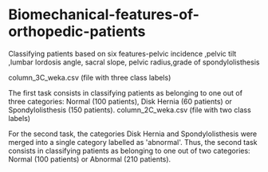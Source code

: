 # Biomechanical-features-of-orthopedic-patients
Classifying patients based on six features-pelvic incidence ,pelvic tilt ,lumbar lordosis angle, sacral slope, pelvic radius,grade of spondylolisthesis

column_3C_weka.csv (file with three class labels)

The first task consists in classifying patients as belonging to one out of three categories: Normal (100 patients), Disk Hernia (60 patients) or Spondylolisthesis (150 patients).
column_2C_weka.csv (file with two class labels)

For the second task, the categories Disk Hernia and Spondylolisthesis were merged into a single category labelled as 'abnormal'. Thus, the second task consists in classifying patients as belonging to one out of two categories: Normal (100 patients) or Abnormal (210 patients).
